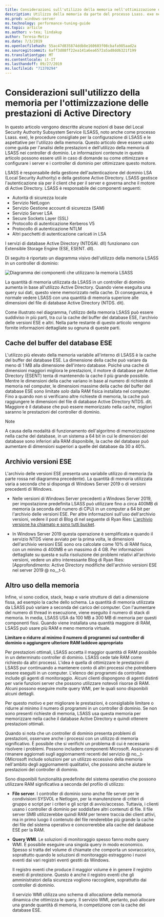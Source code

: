 ```yaml
---
title: Considerazioni sull'utilizzo della memoria nell'ottimizzazione delle prestazioni di Active Directory
description: Utilizzo della memoria da parte del processo Lsass. exe nei controller di dominio che eseguono Windows Server 2012 R2, 2016 e 2019.
ms.prod: windows-server
ms.technology: performance-tuning-guide
ms.topic: article
ms.author: v-tea; lindakup
author: Teresa-Motiv
ms.date: 7/3/2019
ms.openlocfilehash: 55ac47d835874ddb8e160603f08cbafa985aad2a
ms.sourcegitcommit: 6aff3d88ff22ea141a6ea6572a5ad8dd6321f199
ms.translationtype: MT
ms.contentlocale: it-IT
ms.lasthandoff: 09/27/2019
ms.locfileid: "71370294"
---
```

# <a name="memory-usage-considerations-for-ad-ds-performance-tuning"></a>Considerazioni sull'utilizzo della memoria per l'ottimizzazione delle prestazioni di Active Directory

In questo articolo vengono descritte alcune nozioni di base del Local Security Authority Subsystem Service (LSASS, noto anche come processo Lsass. exe), le procedure consigliate per la configurazione di LSASS e le aspettative per l'utilizzo della memoria. Questo articolo deve essere usato come guida per l'analisi delle prestazioni e dell'utilizzo della memoria di LSASS nei controller di dominio. Le informazioni contenute in questo articolo possono essere utili in caso di domande su come ottimizzare e configurare i server e i controller di dominio per ottimizzare questo motore.  

LSASS è responsabile della gestione dell'autenticazione del dominio LSA (Local Security Authority) e della gestione Active Directory. LSASS gestisce l'autenticazione sia per il client che per il server e governa anche il motore di Active Directory. LSASS è responsabile dei componenti seguenti:  

- Autorità di sicurezza locale
- Servizio NetLogon
- Servizio Gestione account di sicurezza (SAM)
- Servizio Server LSA
- Secure Sockets Layer (SSL)
- Protocollo di autenticazione Kerberos V5
- Protocollo di autenticazione NTLM
- Altri pacchetti di autenticazione caricati in LSA

I servizi di database Active Directory (NTDSAI. dll) funzionano con Extensible Storage Engine (ESE, ESENT. dll).

Di seguito è riportato un diagramma visivo dell'utilizzo della memoria LSASS in un controller di dominio:

![Diagramma dei componenti che utilizzano la memoria LSASS](media/domain-controller-lsass-memory-usage.png)  

La quantità di memoria utilizzata da LSASS in un controller di dominio aumenta in base all'utilizzo Active Directory. Quando viene eseguita una query sui dati, questo viene memorizzato nella cache. Di conseguenza, è normale vedere LSASS con una quantità di memoria superiore alle dimensioni del file di database Active Directory (NTDS. dit).

Come illustrato nel diagramma, l'utilizzo della memoria LSASS può essere suddiviso in più parti, tra cui la cache del buffer del database ESE, l'archivio delle versioni ESE e altri. Nella parte restante di questo articolo vengono fornite informazioni dettagliate su ognuna di queste parti.

## <a name="ese-database-buffer-cache"></a>Cache del buffer del database ESE  
L'utilizzo più elevato della memoria variabile all'interno di LSASS è la cache del buffer del database ESE. La dimensione della cache può variare da meno di 1 MB alla dimensione dell'intero database. Poiché una cache di dimensioni maggiori migliora le prestazioni, il motore di database per Active Directory (ESENT) tenta di mantenendo la cache il più grande possibile. Mentre le dimensioni della cache variano in base al numero di richieste di memoria nel computer, le dimensioni massime della cache del buffer del database ESE sono limitate *solo* dalla RAM fisica installata nel computer. Fino a quando non si verificano altre richieste di memoria, la cache può raggiungere le dimensioni del file di database Active Directory NTDS. dit. Maggiore è il database che può essere memorizzato nella cache, migliori saranno le prestazioni del controller di dominio.  
  
> [!NOTE]
> A causa della modalità di funzionamento dell'algoritmo di memorizzazione nella cache del database, in un sistema a 64 bit in cui le dimensioni del database sono inferiori alla RAM disponibile, la cache del database può aumentare di dimensioni superiori a quelle del database da 30 a 40%.

## <a name="ese-version-store"></a>Archivio versioni ESE

L'archivio delle versioni ESE presenta una variabile utilizzo di memoria (la parte rossa nel diagramma precedente). La quantità di memoria utilizzata varia a seconda che si disponga di Windows Server 2019 o di versioni precedenti di Windows.

- Nelle versioni di Windows Server precedenti a Windows Server 2019, per impostazione predefinita LSASS può utilizzare fino a circa 400MB di memoria (a seconda del numero di CPU) in un computer a 64 bit per l'archivio delle versioni ESE. Per altre informazioni sull'uso dell'archivio versioni, vedere il post di Blog di nel seguente di Ryan Ries: [L'archivio versione ha chiamato e sono tutti bucket](https://techcommunity.microsoft.com/t5/Ask-the-Directory-Services-Team/The-Version-Store-Called-and-They-8217-re-All-Out-of-Buckets/ba-p/400415).

- In Windows Server 2019 questa operazione è semplificata e quando il servizio NTDS viene avviato per la prima volta, le dimensioni dell'archivio versioni ESE sono ora calcolate come 10% di RAM fisica, con un minimo di 400MB e un massimo di 4 GB. Per informazioni dettagliate su questa e sulla risoluzione dei problemi relativi all'archivio versioni, vedere un altro interessante Blog di Ryan Ries: [Approfondimento: Active Directory modifiche dell'archivio versioni ESE nel server 2019 @ no__t-0.

## <a name="other-memory-use"></a>Altro uso della memoria

Infine, vi sono codice, stack, heap e varie strutture di dati a dimensione fissa, ad esempio la cache dello schema. La quantità di memoria utilizzata da LSASS può variare a seconda del carico del computer. Con l'aumentare del numero di thread in esecuzione, viene eseguito il numero di stack di memoria. In media, LSASS USA da 100 MB a 300 MB di memoria per questi componenti fissi. Quando viene installata una quantità maggiore di RAM, LSASS può usare più RAM e meno memoria virtuale.

**Limitare o ridurre al minimo il numero di programmi sul controller di dominio o aggiungere ulteriore RAM laddove appropriato**

Per prestazioni ottimali, LSASS accetta il maggior quantità di RAM possibile in un determinato controller di dominio. LSASS cede tale RAM come richiesto da altri processi. L'idea è quella di ottimizzare le prestazioni di LSASS pur continuando a mantenere conto di altri processi che potrebbero essere eseguiti in un computer. L'elenco dei programmi da controllare include gli agenti di monitoraggio. Alcuni clienti dispongono di agenti distinti per varie funzioni server che possono utilizzare notevoli risorse di RAM. Alcuni possono eseguire molte query WMI, per le quali sono disponibili alcuni dettagli.

Per questo motivo e per migliorare le prestazioni, è consigliabile limitare o ridurre al minimo il numero di programmi in un controller di dominio. Se non sono presenti richieste di memoria, LSASS usa questa memoria per memorizzare nella cache il database Active Directory e quindi ottenere prestazioni ottimali.

Quando si nota che un controller di dominio presenta problemi di prestazioni, osservare anche i processi con un utilizzo di memoria significativo. È possibile che si verifichi un problema di cui è necessario risolvere i problemi. Possono includere componenti Microsoft. Assicurarsi di rimanere aggiornati sugli aggiornamenti recenti del servizio @ no__t-0Microsoft include soluzioni per un utilizzo eccessivo della memoria nell'ambito degli aggiornamenti qualitativi, che possono anche aiutare le prestazioni del controller di dominio.

Sono disponibili funzionalità predefinite del sistema operativo che possono utilizzare RAM significativa a seconda del profilo di utilizzo:

- **File server**. I controller di dominio sono anche file server per le condivisioni SYSVOL e Netlogon, per la manutenzione di criteri di gruppo e script per i criteri e gli script di avvio/accesso.
  Tuttavia, i clienti usano i controller di dominio per soddisfare altri contenuti di file. Il file server SMB utilizzerebbe quindi RAM per tenere traccia dei client attivi, ma in primo luogo il contenuto del file renderebbe più grande la cache dei file del sistema operativo e concorrerebbe alla cache del database ESE per la RAM.  

- **Query WMI**. Le soluzioni di monitoraggio spesso fanno molte query WMI. È possibile eseguire una singola query in modo economico. Spesso si tratta del volume di chiamate che comporta un sovraccarico, soprattutto quando le soluzioni di monitoraggio estraggono i nuovi eventi dai vari registri eventi gestiti da Windows.  

  Il registro eventi che produce il maggior volume è in genere il registro eventi di protezione. Questo è anche il registro eventi che gli amministratori della sicurezza vogliono raccogliere, soprattutto dai controller di dominio.  

  Il servizio WMI utilizza uno schema di allocazione della memoria dinamica che ottimizza le query. Il servizio WMI, pertanto, può allocare una grande quantità di memoria, in competizione con la cache del database ESE.  
